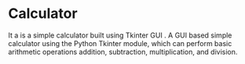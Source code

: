 # Calculator
It a  is a simple calculator built using Tkinter GUI .
 A GUI based simple calculator using the Python Tkinter module, which can perform basic arithmetic operations addition, subtraction, multiplication, and division.
